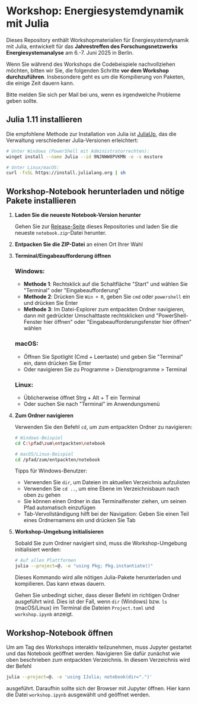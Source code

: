 # Workshop: Energiesystemdynamik mit Julia

Dieses Repository enthält Workshopmaterialien für Energiesystemdynamik mit Julia, entwickelt für das **Jahrestreffen des Forschungsnetzwerks Energiesystemanalyse** am 6.-7. Juni 2025 in Berlin.

Wenn Sie während des Workshops die Codebeispiele nachvollziehen möchten, bitten wir Sie,
die folgenden Schritte **vor dem Workshop durchzuführen**. Insbesondere geht es um die Kompilierung von Paketen, die einige Zeit dauern kann.

Bitte melden Sie sich per Mail bei uns, wenn es irgendwelche Probleme geben sollte.

## Julia 1.11 installieren

   Die empfohlene Methode zur Installation von Julia ist [JuliaUp](https://julialang.org/downloads/), das die Verwaltung verschiedener Julia-Versionen erleichtert:

   ```bash
   # Unter Windows (PowerShell mit Administratorrechten):
   winget install --name Julia --id 9NJNWW8PVKMN -e -s msstore

   # Unter Linux/macOS:
   curl -fsSL https://install.julialang.org | sh
   ```

## Workshop-Notebook herunterladen und nötige Pakete installieren

1. **Laden Sie die neueste Notebook-Version herunter**
   
   Gehen Sie zur [Release-Seite](../../releases) dieses Repositories und laden Sie die neueste `notebook.zip`-Datei herunter.

2. **Entpacken Sie die ZIP-Datei** an einen Ort Ihrer Wahl

3. **Terminal/Eingabeaufforderung öffnen**

   ### Windows:
   - **Methode 1**: Rechtsklick auf die Schaltfläche "Start" und wählen Sie "Terminal" oder "Eingabeaufforderung"
   - **Methode 2**: Drücken Sie `Win + R`, geben Sie `cmd` oder `powershell` ein und drücken Sie Enter
   - **Methode 3**: Im Datei-Explorer zum entpackten Ordner navigieren, dann mit gedrückter Umschalttaste rechtsklicken und "PowerShell-Fenster hier öffnen" oder "Eingabeaufforderungsfenster hier öffnen" wählen
   
   ### macOS:
   - Öffnen Sie Spotlight (Cmd + Leertaste) und geben Sie "Terminal" ein, dann drücken Sie Enter
   - Oder navigieren Sie zu Programme > Dienstprogramme > Terminal

   ### Linux:
   - Üblicherweise öffnet Strg + Alt + T ein Terminal
   - Oder suchen Sie nach "Terminal" im Anwendungsmenü

4. **Zum Ordner navigieren**

   Verwenden Sie den Befehl `cd`, um zum entpackten Ordner zu navigieren:

   ```bash
   # Windows-Beispiel
   cd C:\pfad\zum\entpackten\notebook
   
   # macOS/Linux-Beispiel
   cd /pfad/zum/entpackten/notebook
   ```

   Tipps für Windows-Benutzer:
   - Verwenden Sie `dir`, um Dateien im aktuellen Verzeichnis aufzulisten
   - Verwenden Sie `cd ..`, um eine Ebene im Verzeichnisbaum nach oben zu gehen
   - Sie können einen Ordner in das Terminalfenster ziehen, um seinen Pfad automatisch einzufügen
   - Tab-Vervollständigung hilft bei der Navigation: Geben Sie einen Teil eines Ordnernamens ein und drücken Sie Tab

5. **Workshop-Umgebung initialisieren**

   Sobald Sie zum Ordner navigiert sind, muss die Workshop-Umgebung initialisiert werden:

   ```bash
   # Auf allen Plattformen
   julia --project=@. -e "using Pkg; Pkg.instantiate()"
   ```
   
   Dieses Kommando wird alle nötigen Julia-Pakete herunterladen und kompilieren. Das kann etwas dauern.
   
   Gehen Sie unbedingt sicher, dass dieser Befehl im richtigen Ordner ausgeführt wird. Dies ist der Fall, wenn `dir` (Windows) bzw. `ls` (macOS/Linux) im Terminal die Dateien `Project.toml` und `workshop.ipynb` anzeigt.
   
## Workshop-Notebook öffnen

Um am Tag des Workshops interaktiv teilzunehmen, muss Jupyter gestartet und das Notebook geöffnet werden. Navigieren Sie dafür zunächst wie oben beschrieben zum entpackten Verzeichnis.
In diesem Verzeichnis wird der Befehl

```bash
julia --project=@. -e 'using IJulia; notebook(dir=".")'
```

ausgeführt. Daraufhin sollte sich der Browser mit Jupyter öffnen. Hier kann die Datei `workshop.ipynb` ausgewählt und geöffnet werden.
